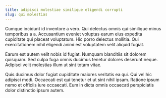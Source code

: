 ```yaml
---
title: adipisci molestiae similique eligendi corrupti
slug: qui molestias
---
```


Cumque incidunt id inventore a vero. Qui delectus omnis qui similique minus temporibus a a. Accusantium eveniet voluptas earum eius expedita cupiditate qui placeat voluptatum. Hic porro delectus mollitia. Qui exercitationem nihil eligendi animi est voluptatem velit aliquid fugiat.

Earum est autem velit nobis id fugiat. Numquam blanditiis sit dolorem quisquam. Sed culpa fuga omnis ducimus tenetur dolores deserunt neque. Adipisci velit molestias illum ut sint totam vitae.

Quis ducimus dolor fugiat cupiditate maiores veritatis ea qui. Qui vel hic adipisci modi. Occaecati est qui tenetur et ut sint nihil ipsam. Ratione ipsum nemo et officiis iure occaecati. Eum in dicta omnis occaecati perspiciatis dolor distinctio ipsum autem.
